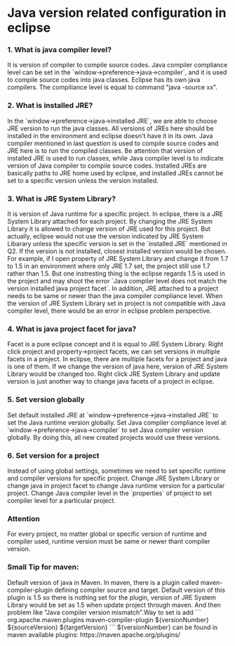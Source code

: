 <h1>Java version related configuration in eclipse</h1>
<h3>1. What is java compiler level?</h3>
It is version of compiler to compile source codes. Java compiler compliance level can be set in the `window->preference->java->compiler`, and it is used to compile source codes into java classes. Eclipse has its own java compilers. The compiliance level is equal to command "java -source xx".

<h3>2. What is installed JRE?</h3>
In the `window->preference->java->installed JRE`, we are able to choose JRE version to run the java classes. All versions of JREs here should be installed in the environment and eclipse doesn't have it in its own. Java compiler mentioned in last question is used to compile source codes and JRE here is to run the compiled classes. Be attention that version of installed JRE is used to run classes, while Java compiler level is to indicate version of Java compiler to compile source codes. 
Installed JREs are basically paths to JRE home used by eclipse, and installed JREs cannot be set to a specific version unless the version installed.  

<h3>3. What is JRE System Library?</h3>
It is version of Java runtime for a specific project. In eclipse, there is a JRE System Library attached for each project. By changing the JRE System Library it is allowed to change version of JRE used for this project. But actually, eclipse would not use the version indicated by JRE System Libarary unless the specific version is set in the `installed JRE` mentioned in Q2. If the version is not installed, closest installed version would be chosen. For example, if I open property of JRE System Library and change it from 1.7 to 1.5 in an environment where only JRE 1.7 set, the project still use 1.7 rather than 1.5. But one instresting thing is the eclipse regards 1.5 is used in the project and may shoot the error `Java compiler level does not match the version installed java project facet`.  
In addition, JRE attached to a project needs to be same or newer than the java compiler compliance level. When the version of JRE System Library set in project is not compatible with Java compiler level, there would be an error in eclipse problem perspective.

<h3>4. What is java project facet for java?</h3>
Facet is a pure eclipse concept and it is equal to JRE System Library. Right click project and property->project facets, we can set versions in multiple facets in a project. In eclipse, there are multiple facets for a project and java is one of them. If we change the version of java here, version of JRE System Library would be changed too. Right click JRE System Library and update version is just another way to change java facets of a project in eclipse.

<h3>5. Set version globally</h3>
Set default installed JRE at `window->preference->java->installed JRE` to set the Java runtime version globally.  
Set Java compiler compliance level at `window->preference->java->compiler` to set Java compiler version globally.  
By doing this, all new created projects would use these versions.  

<h3>6. Set version for a project</h3>
Instead of using global settings, sometimes we need to set specific runtime and compiler versions for specific project.  
Change JRE System Library or change java in project facet to change Java runtime version for a particular project.
Change Java compiler level in the `properties` of project to set compiler level for a particular project.  

<h3>Attention</h3>
For every project, no matter global or specific version of runtime and compiler used, runtime version must be same or newer thant compiler version.  

<h3>Small Tip for maven:</h3>
Default version of java in Maven.
In maven, there is a plugin called maven-compiler-plugin defining compiler source and target. Default version of this plugin is 1.5 so there is nothing set for the plugin, version of JRE System Library would be set as 1.5 when update project through maven. And then problem like "Java compiler version mismatch".Way to set is add 
```
<plugin>
	<groupId>org.apache.maven.plugins</groupId>
	<artifactId>maven-compiler-plugin</artifactId>
	<version>${versionNumber}</version>
	<configuration>
		<source>${sourceVersion}</source>
		<target>${targetVersion}</target>
	</configuration>
</plugin>
```
${versionNumber} can be found in maven available plugins: https://maven.apache.org/plugins/ 
